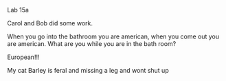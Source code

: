 Lab 15a

Carol and Bob did some work. 

When you go into the bathroom you are american, when you come out you are american. What are you while you are in the bath room?

European!!!

My cat Barley is feral and missing a leg and wont shut up